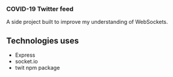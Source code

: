 ### COVID-19 Twitter feed

A side project built to improve my understanding of WebSockets.

## Technologies uses

- Express
- socket.io
- twit npm package
